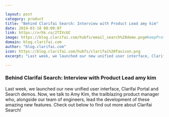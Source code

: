 ```yaml
---

layout: post
category: product
title: "Behind Clarifai Search: Interview with Product Lead amy kim"
date: 2019-03-18 00:09:07
link: https://vrhk.co/2TIVcUC
image: https://blog.clarifai.com/hubfs/email_search%20demo.png#keepProtocol
domain: blog.clarifai.com
author: "blog.clarifai.com"
icon: https://blog.clarifai.com/hubfs/clarifai%20favicon.png
excerpt: "Last week, we launched our new unified user interface, Clarifai Portal and Search demos. Now, we talk to Amy Kim, the trailblazing product manager who, alongside our team of engineers, lead the development of these amazing new features. Check out below to find out more about Clarifai Search!"

---
```


### Behind Clarifai Search: Interview with Product Lead amy kim

Last week, we launched our new unified user interface, Clarifai Portal and Search demos. Now, we talk to Amy Kim, the trailblazing product manager who, alongside our team of engineers, lead the development of these amazing new features. Check out below to find out more about Clarifai Search!